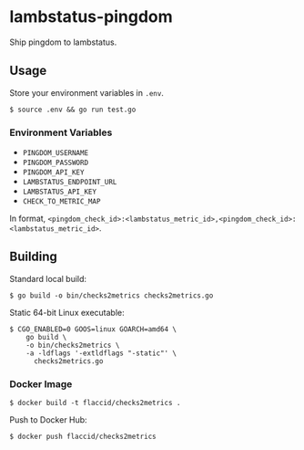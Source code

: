 # lambstatus-pingdom

Ship pingdom to lambstatus.

## Usage

Store your environment variables in `.env`.

    $ source .env && go run test.go

### Environment Variables

- `PINGDOM_USERNAME`
- `PINGDOM_PASSWORD`
- `PINGDOM_API_KEY`
- `LAMBSTATUS_ENDPOINT_URL`
- `LAMBSTATUS_API_KEY`
- `CHECK_TO_METRIC_MAP`

In format, `<pingdom_check_id>:<lambstatus_metric_id>,<pingdom_check_id>:<lambstatus_metric_id>`.

## Building

Standard local build:

    $ go build -o bin/checks2metrics checks2metrics.go

Static 64-bit Linux executable:

    $ CGO_ENABLED=0 GOOS=linux GOARCH=amd64 \
        go build \
        -o bin/checks2metrics \
        -a -ldflags '-extldflags "-static"' \
          checks2metrics.go

### Docker Image

    $ docker build -t flaccid/checks2metrics .

Push to Docker Hub:

    $ docker push flaccid/checks2metrics
